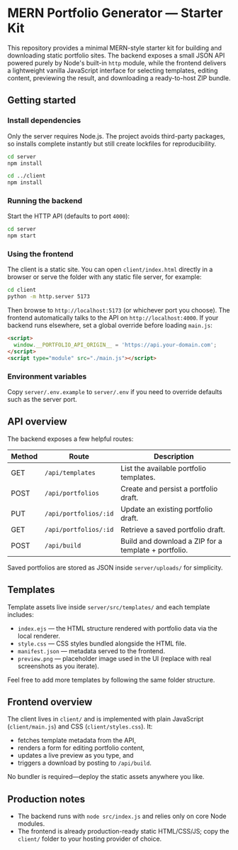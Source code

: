 # MERN Portfolio Generator — Starter Kit

This repository provides a minimal MERN-style starter kit for building and downloading static portfolio sites. The backend exposes
a small JSON API powered purely by Node's built-in `http` module, while the frontend delivers a lightweight vanilla JavaScript
interface for selecting templates, editing content, previewing the result, and downloading a ready-to-host ZIP bundle.

## Getting started

### Install dependencies

Only the server requires Node.js. The project avoids third-party packages, so installs complete instantly but still create
lockfiles for reproducibility.

```bash
cd server
npm install

cd ../client
npm install
```

### Running the backend

Start the HTTP API (defaults to port `4000`):

```bash
cd server
npm start
```

### Using the frontend

The client is a static site. You can open `client/index.html` directly in a browser or serve the folder with any static file
server, for example:

```bash
cd client
python -m http.server 5173
```

Then browse to `http://localhost:5173` (or whichever port you choose). The frontend
automatically talks to the API on `http://localhost:4000`. If your backend runs
elsewhere, set a global override before loading `main.js`:

```html
<script>
  window.__PORTFOLIO_API_ORIGIN__ = 'https://api.your-domain.com';
</script>
<script type="module" src="./main.js"></script>
```

### Environment variables

Copy `server/.env.example` to `server/.env` if you need to override defaults such as the server port.

## API overview

The backend exposes a few helpful routes:

| Method | Route                 | Description                                           |
| ------ | --------------------- | ----------------------------------------------------- |
| GET    | `/api/templates`      | List the available portfolio templates.               |
| POST   | `/api/portfolios`     | Create and persist a portfolio draft.                 |
| PUT    | `/api/portfolios/:id` | Update an existing portfolio draft.                   |
| GET    | `/api/portfolios/:id` | Retrieve a saved portfolio draft.                     |
| POST   | `/api/build`          | Build and download a ZIP for a template + portfolio.  |

Saved portfolios are stored as JSON inside `server/uploads/` for simplicity.

## Templates

Template assets live inside `server/src/templates/` and each template includes:

- `index.ejs` — the HTML structure rendered with portfolio data via the local renderer.
- `style.css` — CSS styles bundled alongside the HTML file.
- `manifest.json` — metadata served to the frontend.
- `preview.png` — placeholder image used in the UI (replace with real screenshots as you iterate).

Feel free to add more templates by following the same folder structure.

## Frontend overview

The client lives in `client/` and is implemented with plain JavaScript (`client/main.js`) and CSS (`client/styles.css`). It:

- fetches template metadata from the API,
- renders a form for editing portfolio content,
- updates a live preview as you type, and
- triggers a download by posting to `/api/build`.

No bundler is required—deploy the static assets anywhere you like.

## Production notes

- The backend runs with `node src/index.js` and relies only on core Node modules.
- The frontend is already production-ready static HTML/CSS/JS; copy the `client/` folder to your hosting provider of choice.
